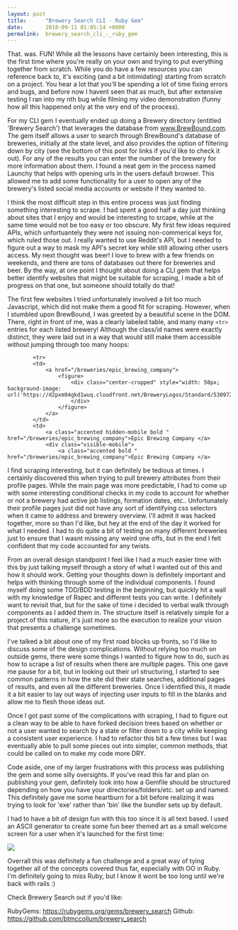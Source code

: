 ```yaml
---
layout: post
title:      "Brewery Search CLI - Ruby Gem"
date:       2018-09-11 01:05:14 +0000
permalink:  brewery_search_cli_-_ruby_gem
---
```



That. was. FUN! While all the lessons have certainly been interesting, this is the first time where you're really on your own and trying to put everything together from scratch. While you do have a few resources you can reference back to, it's exciting (and a bit intimidating) starting  from scratch on a project. You hear a lot that you'll be spending a lot of time fixing errors and bugs, and before now I havent seen that as much, but after extensive testing I ran into my nth bug while filming my video demonstration (funny how all this happened only at the very end of the process). 

For my CLI gem I eventually ended up doing a Brewery directory (entitled 'Brewery Search') that leverages the database from www.BrewBound.com.  The gem itself allows a user to search through BrewBound's database of breweries, initially at the state level, and also provides the option of filtering down by city (see the bottom of this post for links if you'd like to check it out). For any of the results you can enter the number of the brewery for more information about them. I found a neat gem in the process named Launchy that helps with opening urls in the users default browser. This allowed me to add some functionality for a user to open any of the brewery's listed social media accounts or website if they wanted to. 

I think the most difficult step in this entire process was just finding something interesting to scrape. I had spent a good half a day just thinking about sites that I enjoy and would be interesting to srcape, while at the same time would not be too easy or too obscure. My first few ideas required APIs, which unfortuantely they were not issuing non-commerical keys for, which ruled those out. I really wanted to use Reddit's API, but I needed to figure out a way to mask my API's secret key while still allowing other users access. My next thought was beer! I love to brew with a few friends on weekends, and there are tons of databases out there for breweries and beer. By the way, at one point I thought about doing a CLI gem that helps better identify websites that might be suitable for scraping, I made a bit of progress on that one, but someone should totally do that!

The first few websites I tried unfortunately involved a bit too much Javascript, which did not make them a good fit for scraping. However, when I stumbled upon BrewBound, I was greeted by a beautiful scene in the DOM. There, right in front of me, was a clearly labeled table, and many many `<tr>` entries for each listed brewery! Although the class/id names were exactly distinct, they were laid out in a way that would still make them accessible without jumping through too many hoops:

			<tr>
            <td>
                <a href="/breweries/epic_brewing_company">
                    <figure>
                        <div class="center-cropped" style="width: 50px; background-image: url('https://d2pxm94gkd1wuq.cloudfront.net/BreweryLogos/Standard/530972861.epicbrewingcompany.jpg');">
                        </div>
                    </figure>
                </a>
            </td>
            <td>
                <a class="accented hidden-mobile bold " href="/breweries/epic_brewing_company">Epic Brewing Company </a>
                <div class="visible-mobile">
                    <a class="accented bold " href="/breweries/epic_brewing_company">Epic Brewing Company </a>

 I find scraping interesting, but it can definitely be tedious at times. I certainly discovered this when trying to pull brewery attributes from their profile pages. While the main page was more predictable, I had to come up with some interesting conditional checks in my code to account for whether or not a brewery had active job listings, formation dates, etc.. Unfortunately their profile pages just did not have any sort of identifying css selectors when it came to address and brewery overview. I'll admit it was hacked together, more so than I'd like, but hey at the end of the day it worked for what I needed. I had to do quite a bit of testing on many different breweries just to ensure that I wasnt missing any weird one offs, but in the end I felt confident that my code accounted for any twists. 
 
 From an overall design standpoint I feel like I had a much easier time with this by just talking myself through a story of what I wanted out of this and how it should work. Getting your thoughts down is definitely important and helps with thinking through some of the individual components. I found myself doing some TDD/BDD testing in the beginning, but quickly hit a wall with my knowledge of Rspec and different tests you can write. I definitely want to revisit that, but for the sake of time i decided to verbal walk through components as I added them in. The structure itself is relatively simple for a project of this nature, it's just more so the execution to realize your vision that presents a challenge sometimes. 
 
 I've talked a bit about one of my first road blocks up fronts, so I'd like to discuss some of the design complications. Without relying too much on outside gems, there were some things I wanted to figure how to do, such as how to scrape a list of results when there are multiple pages. This one gave me pause for a bit, but in looking out their url structuring, I started to see common patterns in how the site did their state searches, additional pages of results, and even all the different breweries. Once I identified this, it made it a bit easier to lay out ways of injecting user inputs to fill in the blanks and allow me to flesh those ideas out. 
 
 Once I got past some of the complications with scraping, I had to figure out a clean way to be able to have forked decision trees based on whether or not a user wanted to search by a state or filter down to a city while keeping a consistent user experience. I had to refactor this bit a few times but I was eventually able to pull some pieces out into simpler, common methods, that could be called on to make my code more DRY. 
 
Code aside, one of my larger frustrations with this process was publishing the gem and some silly oversights. If you've read this far and plan on publishing your gem, definitely look into how a Gemfile should be structured depending on how you have your directories/folders/etc. set up and named. This definitely gave me some heartburn for a bit before realizing it was trying to look for 'exe' rather than 'bin' like the bundler sets up by default. 

I had to have a bit of design fun with this too since it is all text based. I used an ASCII generator to create some fun beer themed art as a small welcome screen for a user when it's launched for the first time:
 
 ![](https://i.imgur.com/JXq1kUS.png)
 
 Overrall this was definitely a fun challenge and a great way of tying together all of the concepts covered thus far, especially with OO in Ruby. I'm definitely going to miss Ruby, but I know it wont be too long until we're back with rails :) 
 
Check Brewery Search out if you'd like:
 
RubyGems: https://rubygems.org/gems/brewery_search
Github: https://github.com/btmccollum/brewery_search 
 
 
 



